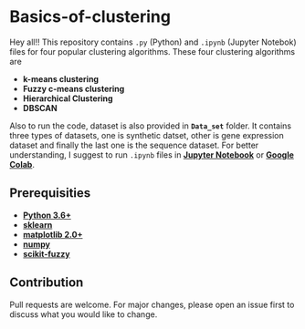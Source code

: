 # Basics-of-clustering

Hey all!! This repository contains `.py` (Python) and `.ipynb` (Jupyter Notebok) files for four popular clustering algorithms. These four clustering algorithms are 

* **k-means clustering**
* **Fuzzy c-means clustering**
* **Hierarchical Clustering**
* **DBSCAN**

Also to run the code, dataset is also provided in **`Data_set`** folder. It contains three types of datasets, one is synthetic datset, other is gene expression dataset and finally the last one is the sequence dataset. For better understanding, I suggest to run `.ipynb` files in **[Jupyter Notebook](https://jupyter.org/install)** or **[Google Colab](https://colab.research.google.com/?utm_source=scs-index)**. 

## Prerequisities
* **[Python 3.6+](https://www.python.org/downloads)**
* **[sklearn](https://scikit-learn.org/stable/install.html)**
* **[matplotlib 2.0+](https://matplotlib.org/users/installing.html)**
* **[numpy](https://pypi.org/project/numpy/)**
* **[scikit-fuzzy](https://pythonhosted.org/scikit-fuzzy/overview.html)** 




## Contribution
Pull requests are welcome. For major changes, please open an issue first to discuss what you would like to change.
